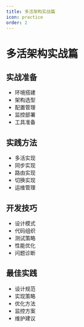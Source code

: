 ```yaml
---
title: 多活架构实战篇
icon: practice
order: 2
---
```


# 多活架构实战篇

## 实战准备
- 环境搭建
- 架构选型
- 配置管理
- 监控部署
- 工具准备

## 实践方法
- 多活实现
- 同步实现
- 路由实现
- 切换实现
- 运维管理

## 开发技巧
- 设计模式
- 代码组织
- 测试策略
- 性能优化
- 问题诊断

## 最佳实践
- 设计规范
- 实现策略
- 优化方法
- 监控方案
- 维护建议
